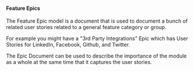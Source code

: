 #### Feature Epics

The Feature Epic model is a document that is used to document a bunch of related user stories related to a general feature category or group.

For example you might have a "3rd Party Integrations" Epic which has User Stories for LinkedIn, Facebook, Github, and Twitter.  

The Epic Document can be used to describe the importance of the module as a whole at the same time that it captures the user stories.
